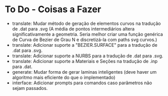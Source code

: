 # To Do - Coisas a Fazer

- translate: Mudar método de geração de elementos curvos na tradução de .dat para .svg (A média de pontos intermediários altera significativamente a geometria. Seria melhor criar uma função genérica de Curva de Bezier de Grau N e discretizá-la com paths svg curvos.)
- translate: Adicionar suporte a "BEZIER.SURFACE" para a tradução de .dat para .svg.
- translate: Adicionar suporte a NURBS para a tradução de .dat para .svg.
- translate: Adicionar suporte a Materiais e Seções na tradução de .inp para .dat.
- generate: Mudar forma de gerar laminas inteligentes (deve haver um algoritmo mais eficiente do que o implementado)
- interface: Adicionar prompts para comandos caso parâmetros não sejam passados.